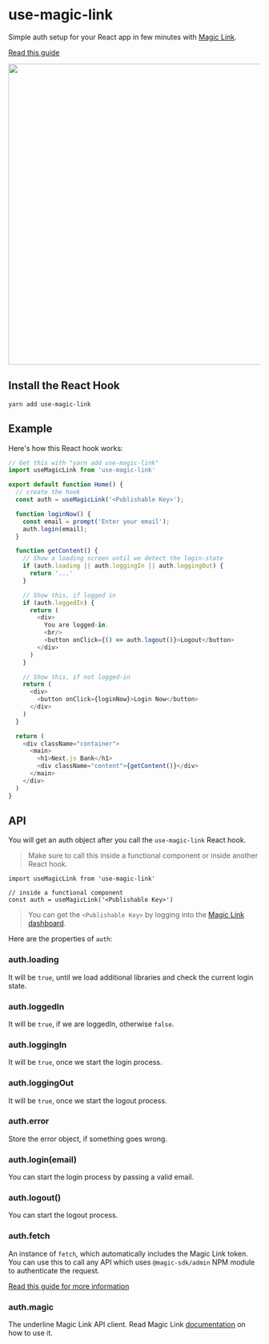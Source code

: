 # use-magic-link

Simple auth setup for your React app in few minutes with [Magic Link](https://magic.link).

[Read this guide](https://arunoda.me/blog/simple-auth-setup-for-your-react-app)

<a href="https://arunoda.me/blog/simple-auth-setup-for-your-react-app"><img src="https://img.youtube.com/vi/9kC24Mr0wHg/maxresdefault.jpg" width="600px"/></a>

## Install the React Hook

```
yarn add use-magic-link
```

## Example

Here's how this React hook works:

```js
// Get this with "yarn add use-magic-link"
import useMagicLink from 'use-magic-link'

export default function Home() {
  // create the hook
  const auth = useMagicLink('<Publishable Key>');

  function loginNow() {
    const email = prompt('Enter your email');
    auth.login(email);
  }

  function getContent() {
    // Show a loading screen until we detect the login-state
    if (auth.loading || auth.loggingIn || auth.loggingOut) {
      return '...'
    }

    // Show this, if logged in
    if (auth.loggedIn) {
      return (
        <div>
          You are logged-in.
          <br/>
          <button onClick={() => auth.logout()}>Logout</button>
        </div>
      )
    }

    // Show this, if not logged-in
    return (
      <div>
        <button onClick={loginNow}>Login Now</button>
      </div>
    )
  }

  return (
    <div className="container">
      <main>
        <h1>Next.js Bank</h1>
        <div className="content">{getContent()}</div>
      </main>
    </div>
  )
}
```

## API

You will get an auth object after you call the `use-magic-link` React hook. 

> Make sure to call this inside a functional component or inside another React hook.

```
import useMagicLink from 'use-magic-link'

// inside a functional component
const auth = useMagicLink('<Publishable Key>')
```

> You can get the `<Publishable Key>` by logging into the [Magic Link dashboard](https://magic.link/).

Here are the properties of `auth`:

### auth.loading

It will be `true`, until we load additional libraries and check the current login state.

### auth.loggedIn

It will be `true`, if we are loggedIn, otherwise `false`.

### auth.loggingIn

It will be `true`, once we start the login process.

### auth.loggingOut

It will be `true`, once we start the logout process.

### auth.error

Store the error object, if something goes wrong.

### auth.login(email)

You can start the login process by passing a valid email.

### auth.logout()

You can start the logout process.

### auth.fetch

An instance of `fetch`, which automatically includes the Magic Link token. You can use this to call any API which uses `@magic-sdk/admin` NPM module to authenticate the request.

[Read this guide for more information](https://arunoda.me/blog/simple-auth-setup-for-your-react-app)

### auth.magic

The underline Magic Link API client. Read Magic Link [documentation](https://docs.magic.link/) on how to use it.
